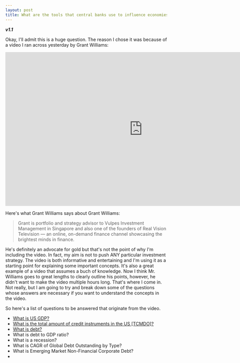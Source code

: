 ```yaml
---
layout: post
title: What are the tools that central banks use to influence economies around the world? 
---
```


**_v1.1_**

Okay, I'll admit this is a huge question. The reason I chose it was because of a video I ran across yesterday by Grant Williams:

<iframe width="854" height="480" src="https://www.youtube.com/embed/CLQsT9BPHpg" frameborder="0" allowfullscreen></iframe>

Here's what Grant Williams says about Grant Williams:

> Grant is portfolio and strategy advisor to Vulpes Investment Management in Singapore and also one of the founders of Real Vision Television — an online, on-demand finance channel showcasing the brightest minds in finance.

He's definitely an advocate for gold but that's not the point of why I'm including the video. In fact, my aim is not to push ANY particular investment strategy. The video is both informative and entertaining and I'm using it as a starting point for explaining some important concepts. It's also a great example of a video that assumes a buch of knowledge. Now I think Mr. Williams goes to great lengths to clearly outline his points, however, he didn't want to make the video multiple hours long. That's where I come in. Not really, but I am going to try and break down some of the questions whose answers are necessary if you want to understand the concepts in the video.

So here's a list of questions to be answered that originate from the video.

- [What is US GDP?](http://hackeconomics.com/What-is-GDP/)
- [What is the total amount of credit instruments in the US [TCMDO]?](http://hackeconomics.com/What-is-US-total-credit-instruments-TCMDO/)
- [What is debt?](http://hackeconomics.com/what-is-debt/)
- What is debt to GDP ratio?
- What is a recession?
- What is CAGR of Global Debt Outstanding by Type?
- What is Emerging Market Non-Financial Corporate Debt?
- 
